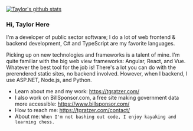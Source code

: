 [![Taylor's github stats](https://github-readme-stats.vercel.app/api?username=Nickardson&show_icons=true&theme=vue-dark&hide=issues,contribs)](https://github.com/anuraghazra/github-readme-stats)

### Hi, Taylor Here

I'm a developer of public sector software; I do a lot of web frontend & backend development, C# and TypeScript are my favorite languages.

Picking up on new technologies and frameworks is a talent of mine. I'm quite familiar with the big web view frameworks: Angular, React, and Vue. Whatever the best tool for the job is! There's a lot you can do with the prerendered static sites, no backend involved. However, when I backend, I use ASP.NET, Node.js, and Python.

- Learn about me and my work: https://tgratzer.com/
- I also work on BillSponsor.com, a free site making government data more accessible: https://www.billsponsor.com/
- How to reach me: https://tgratzer.com/contact/
- About me: `When I'm not bashing out code, I enjoy kayaking and learning chess.`
